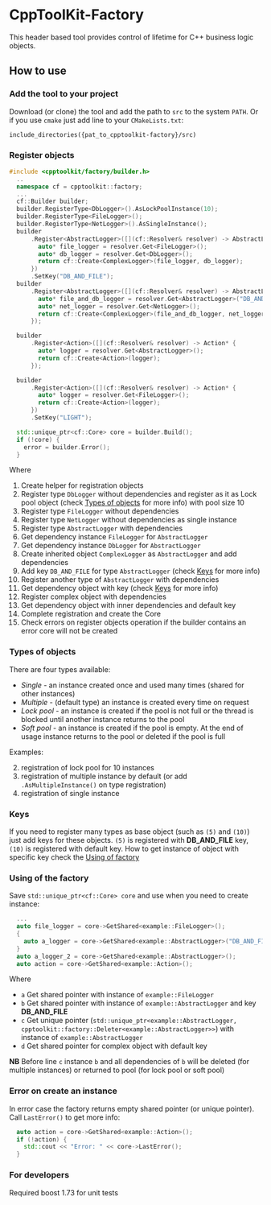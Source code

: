 # CppToolKit-Factory
This header based tool provides control of lifetime for C++ business logic objects.

## How to use

### Add the tool to your project
Download (or clone) the tool and add the path to `src` to the system `PATH`. Or if you use `cmake` just add line to your `CMakeLists.txt`:
```
include_directories({pat_to_cpptoolkit-factory}/src)
```

### Register objects
```cpp
#include <cpptoolkit/factory/builder.h>
  ..
  namespace cf = cpptoolkit::factory;
  ...
  cf::Builder builder;                                                              // (1)
  builder.RegisterType<DbLogger>().AsLockPoolInstance(10);                          // (2)
  builder.RegisterType<FileLogger>();                                               // (3)
  builder.RegisterType<NetLogger>().AsSingleInstance();                             // (4)
  builder
      .Register<AbstractLogger>([](cf::Resolver& resolver) -> AbstractLogger* {     // (5)
        auto* file_logger = resolver.Get<FileLogger>();                             // (6)
        auto* db_logger = resolver.Get<DbLogger>();                                 // (7)
        return cf::Create<ComplexLogger>(file_logger, db_logger);                   // (8)
      })
      .SetKey("DB_AND_FILE");                                                       // (9)
  builder
      .Register<AbstractLogger>([](cf::Resolver& resolver) -> AbstractLogger* {     // (10)
        auto* file_and_db_logger = resolver.Get<AbstractLogger>("DB_AND_FILE");     // (11)
        auto* net_logger = resolver.Get<NetLogger>();
        return cf::Create<ComplexLogger>(file_and_db_logger, net_logger);
      });

  builder
      .Register<Action>([](cf::Resolver& resolver) -> Action* {                     // (12)
        auto* logger = resolver.Get<AbstractLogger>();                              // (13)
        return cf::Create<Action>(logger);
      });

  builder
      .Register<Action>([](cf::Resolver& resolver) -> Action* {
        auto* logger = resolver.Get<FileLogger>();
        return cf::Create<Action>(logger);
      })
      .SetKey("LIGHT");

  std::unique_ptr<cf::Core> core = builder.Build();                                 // (14)
  if (!core) {                                                                      // (15)
    error = builder.Error();
  }
```
Where
1. Create helper for registration objects
2. Register type `DbLogger` without dependencies and register as it as Lock pool object (check [Types of objects](#types-of-objects) for more info) with pool size 10
3. Register type `FileLogger` without dependencies
4. Register type `NetLogger` without dependencies as single instance 
5. Register type `AbstractLogger` with dependencies
6. Get dependency instance `FileLogger` for `AbstractLogger`
7. Get dependency instance `DbLogger` for `AbstractLogger`
8. Create inherited object `ComplexLogger` as `AbstractLogger` and add dependencies
9. Add key `DB_AND_FILE` for type `AbstractLogger` (check [Keys](#Keys) for more info)
10. Register another type of `AbstractLogger` with dependencies
11. Get dependency object with key (check [Keys](#Keys) for more info)
12. Register complex object with dependencies
13. Get dependency object with inner dependencies and default key
14. Complete registration and create the Core
15. Check errors on register objects operation if the builder contains an error core will not be created

### Types of objects
There are four types available:
- *Single* - an instance created once and used many times (shared for other instances)
- *Multiple* - (default type) an instance is created every time on request
- *Lock pool* - an instance is created if the pool is not full or the thread is blocked until another instance returns to the pool
- *Soft pool* - an instance is created if the pool is empty. At the end of usage instance returns to the pool or deleted if the pool is full

Examples:

2. registration of lock pool for 10 instances
3. registration of multiple instance by default (or add `.AsMultipleInstance()` on type registration)
4. registration of single instance

### Keys

If you need to register many types as base object (such as `(5)` and `(10)`) just add keys for these objects. `(5)` is registered with **DB_AND_FILE** key, `(10)` is registered with default key.
How to get instance of object with specific key check the [Using of factory](#using-of-factory)

### Using of the factory
Save `std::unique_ptr<cf::Core> core` and use when you need to create instance:
```cpp
  ...
  auto file_logger = core->GetShared<example::FileLogger>();                    // a
  {
    auto a_logger = core->GetShared<example::AbstractLogger>("DB_AND_FILE");    // b
  }
  auto a_logger_2 = core->GetShared<example::AbstractLogger>();                 // c
  auto action = core->GetShared<example::Action>();                             // d
```
Where
* `a` Get shared pointer with instance of `example::FileLogger`
* `b` Get shared pointer with instance of `example::AbstractLogger` and key **DB_AND_FILE**
* `c` Get unique pointer (`std::unique_ptr<example::AbstractLogger, cpptoolkit::factory::Deleter<example::AbstractLogger>>`) with instance of `example::AbstractLogger`
* `d` Get shared pointer for complex object with default key

**NB** Before line `c` instance `b` and all dependencies of `b` will be deleted (for multiple instances) or returned to pool (for lock pool or soft pool)

### Error on create an instance
In error case the factory returns empty shared pointer (or unique pointer). Call `LastError()` to get more info:
```cpp
  auto action = core->GetShared<example::Action>();
  if (!action) {
    std::cout << "Error: " << core->LastError();
  }
```

### For developers
Required boost 1.73 for unit tests
